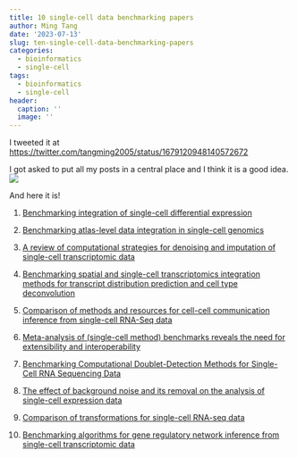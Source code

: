 ```yaml
---
title: 10 single-cell data benchmarking papers
author: Ming Tang
date: '2023-07-13'
slug: ten-single-cell-data-benchmarking-papers
categories:
  - bioinformatics
  - single-cell
tags:
  - bioinformatics
  - single-cell
header:
  caption: ''
  image: ''
---
```


I tweeted it at https://twitter.com/tangming2005/status/1679120948140572672

I got asked to put all my posts in a central place and I think it is a good idea.
![](/img/request_post2.png)

And here it is!

1.  [Benchmarking integration of single-cell differential expression](https://www.nature.com/articles/s41467-023-37126-3)

2. [Benchmarking atlas-level data integration in single-cell genomics](https://www.nature.com/articles/s41592-021-01336-8)

3. [A review of computational strategies for denoising and imputation of single-cell transcriptomic data](https://academic.oup.com/bib/article/22/4/bbaa222/5916940?login=false)

4. [Benchmarking spatial and single-cell transcriptomics integration methods for transcript distribution prediction and cell type deconvolution](https://www.nature.com/articles/s41592-022-01480-9)

5. [Comparison of methods and resources for cell-cell communication inference from single-cell RNA-Seq data](https://www.nature.com/articles/s41467-022-30755-0)

6. [Meta-analysis of (single-cell method) benchmarks reveals the need for extensibility and interoperability](https://www.biorxiv.org/content/10.1101/2022.09.22.508982v2)

7. [Benchmarking Computational Doublet-Detection Methods for Single-Cell RNA Sequencing Data](https://pubmed.ncbi.nlm.nih.gov/33338399/)

8. [The effect of background noise and its removal on the analysis of single-cell expression data](https://genomebiology.biomedcentral.com/articles/10.1186/s13059-023-02978-x)

9. [Comparison of transformations for single-cell RNA-seq data](https://www.nature.com/articles/s41592-023-01814-1)

10. [Benchmarking algorithms for gene regulatory network inference from single-cell transcriptomic data](https://www.nature.com/articles/s41592-019-0690-6)






